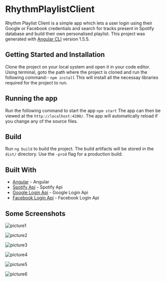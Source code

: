 # RhythmPlaylistClient

Rhythm Playlist Client is a simple app which lets a user login using their Google or Facebook credentials and search for tracks present in Spotify database and build their own personalised playlist.
This project was generated with [Angular CLI](https://github.com/angular/angular-cli) version 1.5.5.


## Getting Started and Installation

Clone the project on your local system and open it in your code editor.
Using terminal, goto the path where the project is cloned and run the following command:-
`npm install`
This will install all the necessay libraries required for the project to run.

## Running the app
Run the following command to start the app
`npm start`
The app can then be viewed at the `http://localhost:4200/`. The app will automatically reload if you change any of the source files.

## Build

Run `ng build` to build the project. The build artifacts will be stored in the `dist/` directory. Use the `-prod` flag for a production build.

## Built With

- [Angular](https://angular.io/) - Angular
- [Spotify Api](https://developer.spotify.com/web-api/) - Spotify Api
- [Google Login Api](https://developers.google.com/apis-explorer/#p/) - Google Login Api
- [Facebook Login Api](https://developers.facebook.com/) - Facebook Login Api

## Some Screenshots

![picture1](https://user-images.githubusercontent.com/32042786/35406189-3b832cee-01d6-11e8-90be-bbad60038998.png)

![picture2](https://user-images.githubusercontent.com/32042786/35406198-3f971afc-01d6-11e8-99b7-0369bf1d176d.png)

![picture3](https://user-images.githubusercontent.com/32042786/35406209-42aad01c-01d6-11e8-8481-913641db6094.png)

![picture4](https://user-images.githubusercontent.com/32042786/35406222-4a7f12c6-01d6-11e8-8955-6d8da0f19db0.png)

![picture5](https://user-images.githubusercontent.com/32042786/35406230-509d9a6a-01d6-11e8-9d39-8abd709c8839.png)

![picture6](https://user-images.githubusercontent.com/32042786/35406241-57e72d18-01d6-11e8-8baa-dc988faff3be.png)



